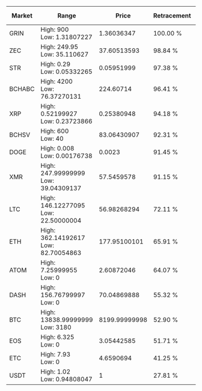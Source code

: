 | Market | Range | Price| Retracement | Doubles to 50% |
| --- | --- | --- | --- | --- |
| GRIN | High: 900<br />Low: 1.31807227 | 1.36036347 | 100.00 % | 331.28 |
| ZEC | High: 249.95<br />Low: 35.110627 | 37.60513593 | 98.84 % | 3.79 |
| STR | High: 0.29<br />Low: 0.05332265 | 0.05951999 | 97.38 % | 2.88 |
| BCHABC | High: 4200<br />Low: 76.37270131 | 224.60714 | 96.41 % | 9.52 |
| XRP | High: 0.52199927<br />Low: 0.23723866 | 0.25380948 | 94.18 % | 1.50 |
| BCHSV | High: 600<br />Low: 40 | 83.06430907 | 92.31 % | 3.85 |
| DOGE | High: 0.008<br />Low: 0.00176738 | 0.0023 | 91.45 % | 2.12 |
| XMR | High: 247.99999999<br />Low: 39.04309137 | 57.5459578 | 91.15 % | 2.49 |
| LTC | High: 146.12277095<br />Low: 22.50000004 | 56.98268294 | 72.11 % | 1.48 |
| ETH | High: 362.14192617<br />Low: 82.70054863 | 177.95100101 | 65.91 % | 1.25 |
| ATOM | High: 7.25999955<br />Low: 0 | 2.60872046 | 64.07 % | 1.39 |
| DASH | High: 156.76799997<br />Low: 0 | 70.04869888 | 55.32 % | 1.12 |
| BTC | High: 13838.99999999<br />Low: 3180 | 8199.99999998 | 52.90 % | 1.04 |
| EOS | High: 6.325<br />Low: 0 | 3.05442585 | 51.71 % | 1.04 |
| ETC | High: 7.93<br />Low: 0 | 4.6590694 | 41.25 % | 0.00 |
| USDT | High: 1.02<br />Low: 0.94808047 | 1 | 27.81 % | 0.00 |
